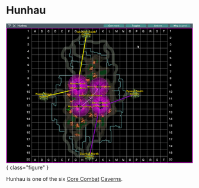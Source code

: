 # Hunhau

![](../images/HunhauMap.jpg){ class="figure" }

Hunhau is one of the six
[Core Combat](../items/Core_Combat.md) [Caverns](Caverns.md).
